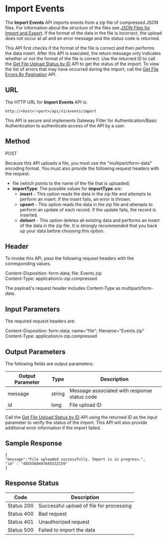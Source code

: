
# Import Events

The **Import Events** API imports events from a zip file of compressed JSON files. For information about the structure of the files see [JSON Files for Import and Export](../JSON_Files.md). If the format of the data in the file is incorrect, the upload does not occur at all and an error message and the status code is returned.

This API first checks if the format of the file is correct and then performs the data insert. After this API is executed, the return message only indicates whether or not the format of the file is correct. Use the returned ID to call the [Get File Upload Status by ID](../REST_API_Administration/Get_File_Upload_Status_by_ID.md) API to get the status of the import. To view the list of errors that may have occurred during the import, call the [Get File Errors By Pagination](../REST_API_Administration/Get_File_Errors_By_Pagination.md) API.

## URL

The HTTP URL for **Import Events** API is:

```
http://<host>:<port>/api/v1/events/import
```

This API is secure and implements Gateway Filter for Authentication/Basic Authentication to authenticate access of the API by a user.

## Method

POST

Because this API uploads a file, you must use the "multipart/form-data" encoding format. You must also provide the following request headers with the request.

- file (which points to the name of the file that is uploaded)
- **importType**: The possible values for **importType** are:
  - **insert** - This option reads the data in the zip file and attempts to perform an insert. If the insert fails, an error is thrown.
  - **upsert** - This option reads the data in the zip file and attempts to perform an update of each record. If the update fails, the record is inserted.
  - **delsert** - This option deletes all existing data and performs an insert of the data in the zip file. It is strongly recommended that you back up your data before choosing this option.

## Header

To invoke this API, pass the following request headers with the corresponding values.

Content-Disposition: form-data; file: Events.zip  
Content-Type: application/x-zip.compressed

The payload's request header includes Content-Type as multipart/form-data.

## Input Parameters

The required request headers are:

Content-Disposition: form-data; name="file"; filename="Events.zip"  
Content-Type: application/x-zip.compressed

## Output Parameters

The following fields are output parameters:

| Output Parameter | Type   | Description                                  |
| ---------------- | ------ | -------------------------------------------- |
| message          | string | Message associated with response status code |
| id               | long   | File upload ID                               |

Call the [Get File Upload Status by ID](../REST_API_Administration/Get_File_Upload_Status_by_ID.md) API using the returned ID as the input parameter to verify the status of the import. This API will also provide additional error information if the import failed.

## Sample Response

```
{
"message":"File uploaded successfully. Import is in progress.",
"id" : "4855568447645532159"
}
```

## Response Status

| Code       | Description                              |
| ---------- | ---------------------------------------- |
| Status 200 | Successful upload of file for processing |
| Status 400 | Bad request                              |
| Status 401 | Unauthorized request                     |
| Status 500 | Failed to import the data                |
